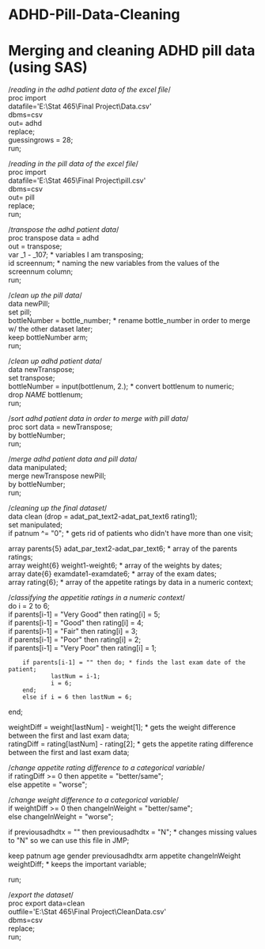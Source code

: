 # ADHD-Pill-Data-Cleaning
# Merging and cleaning ADHD pill data (using SAS)

/*reading in the adhd patient data of the excel file*/                                                                                  
proc import                                                                                                                             
datafile='E:\Stat 465\Final Project\Data.csv'                                                                                           
dbms=csv                                                                                                                                
out= adhd                                                                                                                               
replace;                                                                                                                                
guessingrows = 28;                                                                                                                      
run;                                                                                                                                    
                                                                                                                                        
/*reading in the pill data of the excel file*/                                                                                          
proc import                                                                                                                             
datafile='E:\Stat 465\Final Project\pill.csv'                                                                                           
dbms=csv                                                                                                                                
out= pill                                                                                                                               
replace;                                                                                                                                
run;                                                                                                                                    
                                                                                                                                        
/*transpose the adhd patient data*/                                                                                                     
proc transpose data = adhd                                                                                                              
out = transpose;                                                                                                                        
var _1 - _107; * variables I am transposing;                                                                                            
id screennum; * naming the new variables from the values of the screennum column;                                                       
run;                                                                                                                                    
                                                                                                                                        
/*clean up the pill data*/                                                                                                              
data newPill;                                                                                                                           
set pill;                                                                                                                               
bottleNumber = bottle_number; * rename bottle_number in order to merge w/ the other dataset later;                                      
keep bottleNumber arm;                                                                                                                  
run;                                                                                                                                    
                                                                                                                                        
/*clean up adhd patient data*/                                                                                                          
data newTranspose;                                                                                                                      
set transpose;                                                                                                                          
bottleNumber = input(bottlenum, 2.); * convert bottlenum to numeric;                                                                    
drop _NAME_ bottlenum;                                                                                                                  
run;                                                                                                                                    
                                                                                                                                        
/*sort adhd patient data in order to merge with pill data*/                                                                             
proc sort data = newTranspose;                                                                                                          
by bottleNumber;                                                                                                                        
run;                                                                                                                                    
                                                                                                                                        
/*merge adhd patient data and pill data*/                                                                                               
data manipulated;                                                                                                                       
merge newTranspose newPill;                                                                                                             
by bottleNumber;                                                                                                                        
run;                                                                                                                                    
                                                                                                                                        
/*cleaning up the final dataset*/                                                                                                       
data clean (drop = adat_pat_text2-adat_pat_text6 rating1);                                                                              
set manipulated;                                                                                                                        
if patnum ^= "0"; * gets rid of patients who didn't have more than one visit;                                                           
                                                                                                                                        
array parents{5} adat_par_text2-adat_par_text6; * array of the parents ratings;                                                         
array weight{6} weight1-weight6; * array of the weights by dates;                                                                       
array date{6} examdate1-examdate6; * array of the exam dates;                                                                           
array rating{6}; * array of the appetite ratings by data in a numeric context;                                                          
                                                                                                                                        
/*classifying the appetitie ratings in a numeric context*/                                                                              
do i = 2 to 6;                                                                                                                          
        if parents[i-1] = "Very Good" then rating[i] = 5;                                                                               
        if parents[i-1] = "Good" then rating[i] = 4;                                                                                    
        if parents[i-1] = "Fair" then rating[i] = 3;                                                                                    
        if parents[i-1] = "Poor" then rating[i] = 2;                                                                                    
        if parents[i-1] = "Very Poor" then rating[i] = 1;                                                                               
                                                                                                                                        
        if parents[i-1] = "" then do; * finds the last exam date of the patient;                                                        
                lastNum = i-1;                                                                                                          
                i = 6;                                                                                                                  
        end;                                                                                                                            
        else if i = 6 then lastNum = 6;                                                                                                 
end;                                                                                                                                    
                                                                                                                                        
weightDiff = weight[lastNum] - weight[1]; * gets the weight difference between the first and last exam data;                            
ratingDiff = rating[lastNum] - rating[2]; * gets the appetite rating difference between the first and last exam data;                   
                                                                                                                                        
/*change appetite rating difference to a categorical variable*/                                                                         
if ratingDiff >= 0 then appetite = "better/same";                                                                                       
else appetite = "worse";                                                                                                                
                                                                                                                                        
/*change weight difference to a categorical variable*/                                                                                  
if weightDiff >= 0 then changeInWeight = "better/same";                                                                                 
else changeInWeight = "worse";                                                                                                          
                                                                                                                                        
if previousadhdtx = "" then previousadhdtx = "N"; * changes missing values to "N" so we can use this file in JMP;                       
                                                                                                                                        
keep patnum age gender previousadhdtx arm appetite changeInWeight weightDiff; * keeps the important variable;                           
                                                                                                                                        
run;                                                                                                                                    
                                                                                                                                                                                                                
/*export the dataset*/                                                                                                                  
proc export data=clean                                                                                                                  
outfile='E:\Stat 465\Final Project\CleanData.csv'                                                                                       
dbms=csv                                                                                                                                
replace;                                                                                                                                
run;
